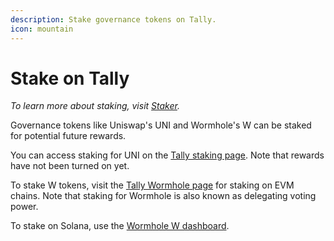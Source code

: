 ```yaml
---
description: Stake governance tokens on Tally.
icon: mountain
---
```


# Stake on Tally

_To learn more about staking, visit_ [_Staker_](../tally-features/staking/)_._&#x20;

Governance tokens like Uniswap's UNI and Wormhole's W can be staked for potential future rewards.

You can access staking for UNI on the [Tally staking page](https://www.tally.xyz/gov/uniswap/stake). Note that rewards have not been turned on yet.

To stake W tokens, visit the [Tally Wormhole page](https://www.tally.xyz/gov/wormhole) for staking on EVM chains. Note that staking for Wormhole is also known as delegating voting power.

&#x20;To stake on Solana, use the [Wormhole W dashboard](https://w.wormhole.com/).
